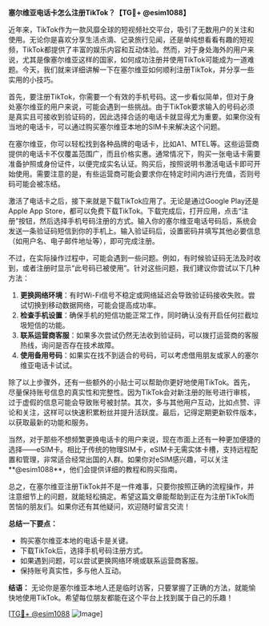 **塞尔维亚电话卡怎么注册TikTok？【TG💪+ @esim1088】**

近年来，TikTok作为一款风靡全球的短视频社交平台，吸引了无数用户的关注和使用。无论你是喜欢分享生活点滴、记录旅行见闻，还是单纯想看看有趣的短视频，TikTok都提供了丰富的娱乐内容和互动体验。然而，对于身处海外的用户来说，尤其是像塞尔维亚这样的国家，如何成功注册并使用TikTok可能成为一道难题。今天，我们就来详细讲解一下在塞尔维亚如何顺利注册TikTok，并分享一些实用的小技巧。

首先，要注册TikTok，你需要一个有效的手机号码。这一步看似简单，但对于身处塞尔维亚的用户来说，可能会遇到一些挑战。由于TikTok要求输入的号码必须是真实且可接收到验证码的，因此选择合适的电话卡就显得尤为重要。如果你没有当地的电话卡，可以通过购买塞尔维亚本地的SIM卡来解决这个问题。

在塞尔维亚，你可以轻松找到各种品牌的电话卡，比如A1、MTEL等。这些运营商提供的电话卡不仅覆盖范围广，而且价格实惠。通常情况下，购买一张电话卡需要准备护照或身份证件，以便完成实名认证。购买后，按照说明书激活电话卡即可开始使用。需要注意的是，有些运营商可能会要求你在特定时间内进行充值，否则号码可能会被冻结。

激活了电话卡之后，接下来就是下载TikTok应用了。无论是通过Google Play还是Apple App Store，都可以免费下载TikTok。下载完成后，打开应用，点击“注册”按钮，然后选择手机号码注册的方式。输入你的塞尔维亚电话号码后，系统会发送一条验证码短信到你的手机上。输入验证码后，设置密码并填写其他必要信息（如用户名、电子邮件地址等），即可完成注册。

不过，在实际操作过程中，可能会遇到一些问题。例如，有时候验证码无法及时收到，或者注册时显示“此号码已被使用”。针对这些问题，我们建议你尝试以下几种方法：

1. **更换网络环境**：有时Wi-Fi信号不稳定或网络延迟会导致验证码接收失败。尝试切换到移动数据网络，可能会提高成功率。
2. **检查手机设置**：确保手机的短信功能正常工作，同时确认没有开启任何拦截垃圾短信的功能。
3. **联系运营商客服**：如果多次尝试仍然无法收到验证码，可以拨打运营商的客服热线，询问是否存在技术故障。
4. **使用备用号码**：如果实在找不到适合的号码，可以考虑借用朋友或家人的塞尔维亚电话卡试试。

除了以上步骤外，还有一些额外的小贴士可以帮助你更好地使用TikTok。首先，尽量保持账号信息的真实性和完整性。因为TikTok会对新注册的账号进行审核，过于虚假的信息可能会导致账号被封禁。其次，多与其他用户互动，比如点赞、评论和关注，这样可以快速积累粉丝并提升活跃度。最后，记得定期更新软件版本，以获取最新的功能和服务。

当然，对于那些不想频繁更换电话卡的用户来说，现在市面上还有一种更加便捷的选择——eSIM卡。相比于传统的物理SIM卡，eSIM卡无需实体卡槽，支持远程配置和管理，非常适合经常出国的人群。如果你对eSIM感兴趣，可以关注**@esim1088**，他们会提供详细的教程和购买指南。

总之，在塞尔维亚注册TikTok并不是一件难事，只要你按照正确的流程操作，并注意细节上的问题，就能轻松搞定。希望这篇文章能帮助到正在为注册TikTok而苦恼的朋友们。如果你还有其他疑问，欢迎随时留言交流！

**总结一下要点：**
- 购买塞尔维亚本地的电话卡是关键。
- 下载TikTok后，选择手机号码注册方式。
- 如果遇到问题，可以尝试更换网络环境或联系运营商客服。
- 保持账号真实性，多与他人互动。

**结语：**
无论你是塞尔维亚本地人还是临时访客，只要掌握了正确的方法，就能愉快地使用TikTok。希望每位朋友都能在这个平台上找到属于自己的乐趣！ 

[[TG💪+ @esim1088](https://t.me/s/esim1088) ![Image](https://i.postimg.cc/4NQfJmqS/Snipaste-2025-05-13-00-14-12.png)]